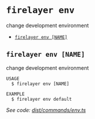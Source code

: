 `firelayer env`
===============

change development environment

* [`firelayer env [NAME]`](#firelayer-env-name)

## `firelayer env [NAME]`

change development environment

```
USAGE
  $ firelayer env [NAME]

EXAMPLE
  $ firelayer env default
```

_See code: [dist/commands/env.ts](https://github.com/firelayer/firelayer/blob/v1.0.0-alpha.6/dist/commands/env.ts)_
